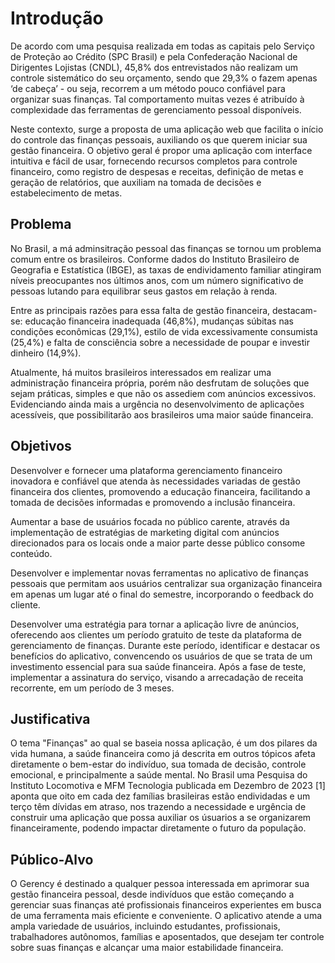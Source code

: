 # Introdução

De acordo com uma pesquisa realizada em todas as capitais pelo Serviço de Proteção ao Crédito (SPC Brasil) e pela Confederação Nacional de Dirigentes Lojistas (CNDL), 45,8% dos entrevistados não realizam um controle sistemático do seu orçamento, sendo que 29,3% o fazem apenas ‘de cabeça’ - ou seja, recorrem a um método pouco confiável para organizar suas finanças. Tal comportamento muitas vezes é atribuído à complexidade das ferramentas de gerenciamento pessoal disponíveis.

Neste contexto, surge a proposta de uma aplicação web que facilita o início do controle das finanças pessoais, auxiliando os que querem iniciar sua gestão financeira. O objetivo geral é propor uma aplicação com interface intuitiva e fácil de usar, fornecendo recursos completos para controle financeiro, como registro de despesas e receitas, definição de metas e geração de relatórios, que auxiliam na tomada de decisões e estabelecimento de metas.


## Problema

No Brasil, a má adminsitração pessoal das finanças se tornou um problema comum entre os brasileiros.  Conforme dados do Instituto Brasileiro de Geografia e Estatística (IBGE), as taxas de endividamento familiar atingiram níveis preocupantes nos últimos anos, com um número significativo de pessoas lutando para equilibrar seus gastos em relação à renda.

Entre as principais razões para essa falta de gestão financeira, destacam-se: educação financeira inadequada (46,8%), mudanças súbitas nas condições econômicas (29,1%), estilo de vida excessivamente consumista (25,4%) e falta de consciência sobre a necessidade de poupar e investir dinheiro (14,9%).

Atualmente, há muitos brasileiros interessados em realizar uma administração financeira própria, porém não desfrutam de soluções que sejam práticas, simples e que não os assediem com anúncios excessivos. Evidenciando ainda mais a urgência no desenvolvimento de aplicações acessíveis, que possibilitarão aos brasileiros uma maior saúde financeira.

## Objetivos
Desenvolver e fornecer uma plataforma gerenciamento financeiro inovadora e confiável que atenda às necessidades variadas de gestão financeira dos clientes, promovendo a educação financeira, facilitando a tomada de decisões informadas e promovendo a inclusão financeira.

Aumentar a base de usuários focada no público carente, através da implementação de estratégias de marketing digital com anúncios direcionados para os locais onde a maior parte desse público consome conteúdo.

Desenvolver e implementar novas ferramentas no aplicativo de finanças pessoais que permitam aos usuários centralizar sua organização financeira em apenas um lugar até o final do semestre, incorporando o feedback do cliente.

Desenvolver uma estratégia para tornar a aplicação livre de anúncios, oferecendo aos clientes um período gratuito de teste da plataforma de gerenciamento de finanças. Durante este período, identificar e destacar os benefícios do aplicativo, convencendo os usuários de que se trata de um investimento essencial para sua saúde financeira. Após a fase de teste, implementar a assinatura do serviço, visando a arrecadação de receita recorrente, em um período de 3 meses.
 

## Justificativa
O tema "Finanças" ao qual se baseia nossa aplicação, é um dos pilares da vida humana, a saúde financeira como já descrita em outros tópicos afeta diretamente o bem-estar do indivíduo, sua tomada de decisão, controle emocional, e principalmente a saúde mental. No Brasil uma 
Pesquisa do Instituto Locomotiva e MFM Tecnologia publicada em Dezembro de 2023 [1] aponta que oito em cada dez famílias brasileiras estão endividadas e um terço têm dívidas em atraso, nos trazendo a necessidade e urgência de construir uma aplicação que possa auxiliar os úsuarios a se organizarem financeiramente, podendo impactar diretamente o futuro da população. 

## Público-Alvo

O Gerency é destinado a qualquer pessoa interessada em aprimorar sua gestão financeira pessoal, desde indivíduos que estão começando a gerenciar suas finanças até profissionais financeiros experientes em busca de uma ferramenta mais eficiente e conveniente. O aplicativo atende a uma ampla variedade de usuários, incluindo estudantes, profissionais, trabalhadores autônomos, famílias e aposentados, que desejam ter controle sobre suas finanças e alcançar uma maior estabilidade financeira.

